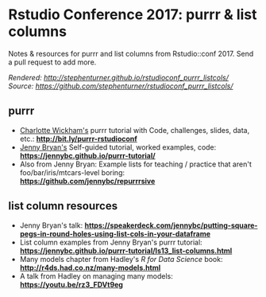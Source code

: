 # Rstudio Conference 2017: purrr & list columns

 Notes & resources for purrr and list columns from Rstudio::conf 2017. Send a pull request to add more.
 
_Rendered: <http://stephenturner.github.io/rstudioconf_purrr_listcols/>_  
_Source: <https://github.com/stephenturner/rstudioconf_purrr_listcols/>_

## purrr

- [Charlotte Wickham's](https://twitter.com/CVWickham/) purrr tutorial with Code, challenges, slides, data, etc.: **<http://bit.ly/purrr-rstudioconf>**
- [Jenny Bryan's](https://twitter.com/JennyBryan) Self-guided tutorial, worked examples, code: **<https://jennybc.github.io/purrr-tutorial/>**
- Also from Jenny Bryan: Example lists for teaching / practice that aren't foo/bar/iris/mtcars-level boring: **<https://github.com/jennybc/repurrrsive>**

## list column resources

- Jenny Bryan's talk: **<https://speakerdeck.com/jennybc/putting-square-pegs-in-round-holes-using-list-cols-in-your-dataframe>**
- List column examples from Jenny Bryan's purrr tutorial: **<https://jennybc.github.io/purrr-tutorial/ls13_list-columns.html>**
- Many models chapter from Hadley's _R for Data Science_ book: **<http://r4ds.had.co.nz/many-models.html>**
- A talk from Hadley on managing many models: **<https://youtu.be/rz3_FDVt9eg>**
